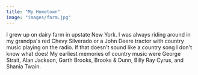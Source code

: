 ```yaml
---
title: "My Hometown"
image: "images/farm.jpg"
---
```


I grew up on dairy farm in upstate New York. I was always riding around in my grandpa's red Chevy Silverado or a John Deere tractor with country music playing on the radio. If that doesn't sound like a country song I don't know what does! My earliest memories of country music were George Strait, Alan Jackson, Garth Brooks, Brooks & Dunn, Billy Ray Cyrus, and Shania Twain.

